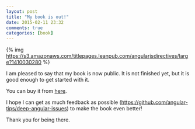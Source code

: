 ```yaml
---
layout: post
title: "My book is out!"
date: 2015-02-11 23:32
comments: true
categories: [book]
---
```


{% img https://s3.amazonaws.com/titlepages.leanpub.com/angularjsdirectives/large?1410030280 %}

I am pleased to say that my book is now public. It is not finished yet, but it is good enough to get started with it.

You can buy it from [here](https://leanpub.com/angularjsdirectives).

I hope I can get as much feedback as possible (https://github.com/angular-tips/deep-angular-issues) to make the book even better!

Thank you for being there.
